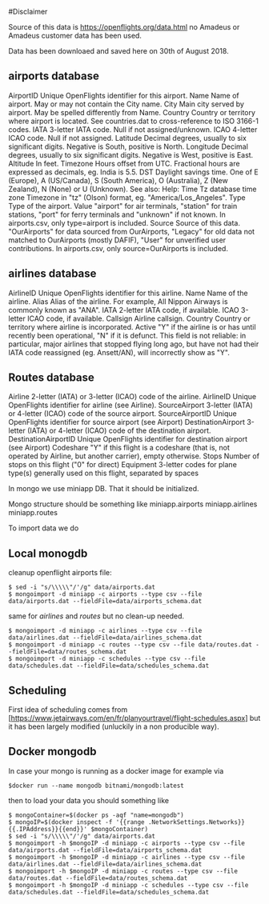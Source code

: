 #Disclaimer

Source of this data is https://openflights.org/data.html no Amadeus or Amadeus customer data has been used.

Data has been downloaed and saved here on 30th of August 2018.

## airports database

AirportID	Unique OpenFlights identifier for this airport.
Name	Name of airport. May or may not contain the City name.
City	Main city served by airport. May be spelled differently from Name.
Country	Country or territory where airport is located. See countries.dat to cross-reference to ISO 3166-1 codes.
IATA	3-letter IATA code. Null if not assigned/unknown.
ICAO	4-letter ICAO code. Null if not assigned.
Latitude	Decimal degrees, usually to six significant digits. Negative is South, positive is North.
Longitude	Decimal degrees, usually to six significant digits. Negative is West, positive is East.
Altitude	In feet.
Timezone	Hours offset from UTC. Fractional hours are expressed as decimals, eg. India is 5.5.
DST	Daylight savings time. One of E (Europe), A (US/Canada), S (South America), O (Australia), Z (New Zealand), N (None) or U (Unknown). See also: Help: Time
Tz database time zone	Timezone in "tz" (Olson) format, eg. "America/Los_Angeles".
Type	Type of the airport. Value "airport" for air terminals, "station" for train stations, "port" for ferry terminals and "unknown" if not known. In airports.csv, only type=airport is included.
Source	Source of this data. "OurAirports" for data sourced from OurAirports, "Legacy" for old data not matched to OurAirports (mostly DAFIF), "User" for unverified user contributions. In airports.csv, only source=OurAirports is included.


## airlines database

AirlineID	Unique OpenFlights identifier for this airline.
Name	Name of the airline.
Alias	Alias of the airline. For example, All Nippon Airways is commonly known as "ANA".
IATA	2-letter IATA code, if available.
ICAO	3-letter ICAO code, if available.
Callsign	Airline callsign.
Country	Country or territory where airline is incorporated.
Active	"Y" if the airline is or has until recently been operational, "N" if it is defunct. This field is not reliable: in particular, major airlines that stopped flying long ago, but have not had their IATA code reassigned (eg. Ansett/AN), will incorrectly show as "Y".



## Routes database

Airline	2-letter (IATA) or 3-letter (ICAO) code of the airline.
AirlineID	Unique OpenFlights identifier for airline (see Airline).
SourceAirport	3-letter (IATA) or 4-letter (ICAO) code of the source airport.
SourceAirportID	Unique OpenFlights identifier for source airport (see Airport)
DestinationAirport	3-letter (IATA) or 4-letter (ICAO) code of the destination airport.
DestinationAirportID	Unique OpenFlights identifier for destination airport (see Airport)
Codeshare	"Y" if this flight is a codeshare (that is, not operated by Airline, but another carrier), empty otherwise.
Stops	Number of stops on this flight ("0" for direct)
Equipment	3-letter codes for plane type(s) generally used on this flight, separated by spaces



In mongo we use miniapp DB. That it should be initialized.

Mongo structure should be something like
miniapp.airports
miniapp.airlines
miniapp.routes

To import data we do


## Local monogdb

cleanup openflight airports file:

```shell
$ sed -i "s/\\\\\"/'/g" data/airports.dat
$ mongoimport -d miniapp -c airports --type csv --file data/airports.dat --fieldFile=data/airports_schema.dat
```

same for _airlines_ and _routes_ but no clean-up needed.

```shell
$ mongoimport -d miniapp -c airlines --type csv --file data/airlines.dat --fieldFile=data/airlines_schema.dat
$ mongoimport -d miniapp -c routes --type csv --file data/routes.dat --fieldFile=data/routes_schema.dat
$ mongoimport -d miniapp -c schedules --type csv --file data/schedules.dat --fieldFile=data/schedules_schema.dat
```

## Scheduling

First idea of scheduling comes from [https://www.jetairways.com/en/fr/planyourtravel/flight-schedules.aspx] but it has been largely modified (unluckily in a non producible way).


## Docker mongodb

In case your mongo is running as a docker image for example via

```shell
$docker run --name mongodb bitnami/mongodb:latest
```

then to load your data you should something like

```shell
$ mongoContainer=$(docker ps -aqf "name=mongodb")
$ mongoIP=$(docker inspect -f '{{range .NetworkSettings.Networks}}{{.IPAddress}}{{end}}' $mongoContainer)
$ sed -i "s/\\\\\"/'/g" data/airports.dat
$ mongoimport -h $mongoIP -d miniapp -c airports --type csv --file data/airports.dat --fieldFile=data/airports_schema.dat
$ mongoimport -h $mongoIP -d miniapp -c airlines --type csv --file data/airlines.dat --fieldFile=data/airlines_schema.dat
$ mongoimport -h $mongoIP -d miniapp -c routes --type csv --file data/routes.dat --fieldFile=data/routes_schema.dat
$ mongoimport -h $mongoIP -d miniapp -c schedules --type csv --file data/schedules.dat --fieldFile=data/schedules_schema.dat

```
